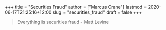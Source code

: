 +++
title = "Securities Fraud"
author = ["Marcus Crane"]
lastmod = 2020-06-17T21:25:16+12:00
slug = "securities_fraud"
draft = false
+++

> Everything is securities fraud - Matt Levine
